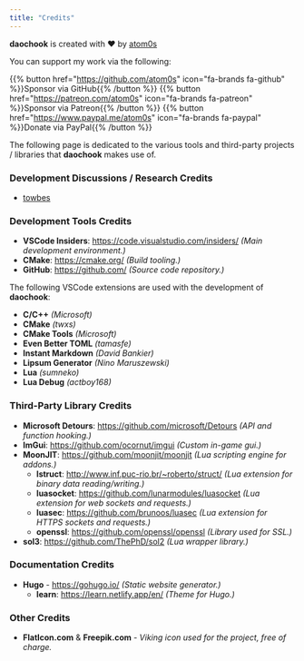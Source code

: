 ```yaml
---
title: "Credits"
---
```


**daochook** is created with :heart: by [atom0s](https://twitter.com/atom0s)

You can support my work via the following:

{{% button href="https://github.com/atom0s" icon="fa-brands fa-github" %}}Sponsor via GitHub{{% /button %}}
{{% button href="https://patreon.com/atom0s" icon="fa-brands fa-patreon" %}}Sponsor via Patreon{{% /button %}}
{{% button href="https://www.paypal.me/atom0s" icon="fa-brands fa-paypal" %}}Donate via PayPal{{% /button %}}

The following page is dedicated to the various tools and third-party projects / libraries that **daochook** makes use of.

### Development Discussions / Research Credits

  - [towbes](https://github.com/towbes)

### Development Tools Credits

  - **VSCode Insiders**: https://code.visualstudio.com/insiders/ _(Main development environment.)_
  - **CMake**: https://cmake.org/ _(Build tooling.)_
  - **GitHub**: https://github.com/ _(Source code repository.)_

The following VSCode extensions are used with the development of **daochook**:

  - **C/C++** _(Microsoft)_
  - **CMake** _(twxs)_
  - **CMake Tools** _(Microsoft)_
  - **Even Better TOML** _(tamasfe)_
  - **Instant Markdown** _(David Bankier)_
  - **Lipsum Generator** _(Nino Maruszewski)_
  - **Lua** _(sumneko)_
  - **Lua Debug** _(actboy168)_

### Third-Party Library Credits

  - **Microsoft Detours**: https://github.com/microsoft/Detours _(API and function hooking.)_
  - **ImGui**: https://github.com/ocornut/imgui _(Custom in-game gui.)_
  - **MoonJIT**: https://github.com/moonjit/moonjit _(Lua scripting engine for addons.)_
    - **lstruct**: http://www.inf.puc-rio.br/~roberto/struct/ _(Lua extension for binary data reading/writing.)_
    - **luasocket**: https://github.com/lunarmodules/luasocket _(Lua extension for web sockets and requests.)_
    - **luasec**: https://github.com/brunoos/luasec _(Lua extension for HTTPS sockets and requests.)_
    - **openssl**: https://github.com/openssl/openssl _(Library used for SSL.)_
  - **sol3**: https://github.com/ThePhD/sol2 _(Lua wrapper library.)_

### Documentation Credits

  - **Hugo** - https://gohugo.io/ _(Static website generator.)_
    - **learn**: https://learn.netlify.app/en/ _(Theme for Hugo.)_

### Other Credits

  - **FlatIcon.com** & **Freepik.com** - _Viking icon used for the project, free of charge._
